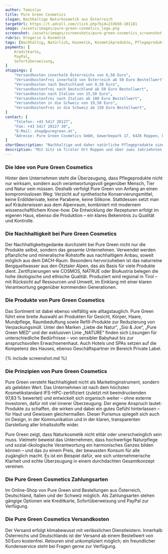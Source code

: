 ```yaml
---
author: Tomislav
title: Pure Green Cosmetics
slogan: Nachhaltige Naturkosmetik aus Österreich
targetUrl: https://t.adcell.com/click.php?bid=233650-101181
image: /assets/images/pure-green-cosmetics_logo.png
screenshot: /assets/images/screenshots/pure-green-cosmetics_screenshot.jpg
rubric: Drogerie & Kosmetik
tags: [Nachhaltig, Natürlich, Kosmetik, Kosmetikprodukte, Pflegeprodukte, Made in Austria]
payments: [
    Kreditkarte,
    PayPal,
    Sofortüberweisung,
]
shippings: [
    "Versandkosten innerhalb Österreichs von 6,50 Euro",
    "Versandkostenfrei innerhalb von Österreich ab 50 Euro Bestellwert",
    "Versandkosten nach Deutschland von 9,50 Euro",
    "Versandkostenfrei nach Deutschland ab 50 Euro Bestellwert",
    "Versandkosten nach Italien von 15,50 Euro",
    "Versandkostenfrei nach Italien ab 100 Euro Bestellwert",
    "Versandkosten in die Schweiz von 19,50 Euro",
    "Versandkostenfrei in die Schweiz ab 150 Euro Bestellwert",
]
contact: [
    "Telefon: +43 5417 20127",
    "Fax: +43 5417 20127 30",
    "E-Mail: shop@puregreen.at",
    "Adresse: Pure Green Cosmetics GmbH, Gewerbepark 17, 6426 Roppen, Österreich",
]
shortDescription: "Nachhaltige und daher natürliche Pflegeprodukte sind längst mehr als ein Trend – sie sind Ausdruck eines neuen Bewusstseins. Das Tiroler Unternehmen Pure Green Cosmetics steht exemplarisch für diese Haltung."
description: "Mit Sitz im Tiroler Ort Roppen und über zwei Jahrzehnten Erfahrung in der Entwicklung pflanzen- und mineralbasierter Naturkosmetik hat sich Pure Green dem Ziel verschrieben, hochwertige, zertifizierte Naturpflegeprodukte für die ganze Familie erschwinglich zu machen. Die durchgehend veganen Produkte werden unter höchsten Standards und mit einem klaren Fokus auf Natürlichkeit und Umweltverantwortung produziert."
---
```


### Die Idee von Pure Green Cosmetics

Hinter dem Unternehmen steht die Überzeugung, dass Pflegeprodukte nicht nur wirksam, sondern auch verantwortungsvoll gegenüber Mensch, Tier und Natur sein müssen. Deshalb verfolgt Pure Green von Anfang an einen kompromisslosen Weg: Verzicht auf synthetische Konservierungsmittel, keine Erdölderivate, keine Parabene, keine Silikone. Stattdessen setzt man auf Kräuterwissen aus dem Alpenraum, kombiniert mit modernem wissenschaftlichem Know-how. Die Entwicklung der Rezepturen erfolgt im eigenen Haus, ebenso die Produktion – ein klares Bekenntnis zu Qualität und Kontrolle.

### Die Nachhaltigkeit bei Pure Green Cosmetics

Der Nachhaltigkeitsgedanke durchzieht bei Pure Green nicht nur die Produkte selbst, sondern das gesamte Unternehmen. Verwendet werden pflanzliche und mineralische Rohstoffe aus nachhaltigem Anbau, soweit möglich aus dem DACH-Raum. Besonders hervorzuheben ist das naturreine Bergquellwasser aus den Ötztaler Alpen, das als Basis für viele Produkte dient. Zertifizierungen wie COSMOS, NATRUE oder BioAustria belegen die hohe ökologische und ethische Qualität. Produziert wird regional in Tirol – mit Rücksicht auf Ressourcen und Umwelt, im Einklang mit einer klaren Verantwortung gegenüber kommenden Generationen.

### Die Produkte von Pure Green Cosmetics

Das Sortiment ist dabei ebenso vielfältig wie alltagstauglich. Pure Green führt eine breite Auswahl an Produkten für Gesicht, Körper, Haare, Mundpflege, Raumbeduftung sowie Refill-Produkte zur Reduzierung von Verpackungsmüll. Unter den Marken „Liebe die Natur“, „Sisi & Joe“, „Pure Green MED“ und der exklusiven Linie „NATURE“ finden sich Lösungen für unterschiedliche Bedürfnisse – von sensibler Babyhaut bis zur anspruchsvollen Erwachsenenhaut. Auch Hotels und SPAs setzen auf die Kompetenz des Hauses, ebenso Geschäftspartner im Bereich Private Label.

{% include screenshot.md %}

### Die Prinzipien von Pure Green Cosmetics

Pure Green versteht Nachhaltigkeit nicht als Marketinginstrument, sondern als gelebten Wert. Das Unternehmen ist nach dem höchsten Kosmetikstandard IFS-HPC-zertifiziert (zuletzt mit beeindruckenden 97,83 % bewertet) und entwickelt sich organisch weiter – ohne externe Investoren, dafür mit viel innerer Überzeugung. Der eigene Anspruch lautet: Produkte zu schaffen, die wirken und dabei ein gutes Gefühl hinterlassen – für Haut und Gewissen gleichermaßen. Dieser Purismus spiegelt sich auch im Design, in der Kommunikation und in der klaren, transparenten Darstellung aller Inhaltsstoffe wider.

Pure Green zeigt, dass Naturkosmetik nicht elitär oder unerschwinglich sein muss. Vielmehr beweist das Unternehmen, dass hochwertige Naturpflege und sozial-ökologische Verantwortung ein harmonisches Ganzes bilden können – und das zu einem Preis, der bewussten Konsum für alle zugänglich macht. Es ist ein Beispiel dafür, wie sich unternehmerische Klarheit und echte Überzeugung in einem durchdachten Gesamtkonzept vereinen.

### Die Pure Green Cosmetics Zahlungsarten

Im Online-Shop von Pure Green sind Bestellungen aus Österreich, Deutschland, Italien und der Schweiz möglich. Als Zahlungsarten stehen gängige Optionen wie Kreditkarte, Sofortüberweisung und PayPal zur Verfügung.

### Die Pure Green Cosmetics Versandkosten

Der Versand erfolgt klimabewusst mit verlässlichen Dienstleistern. Innerhalb Österreichs und Deutschlands ist der Versand ab einem Bestellwert von 50 Euro kostenfrei. Retouren sind unkompliziert möglich; ein freundlicher Kundenservice steht bei Fragen gerne zur Verfügung.